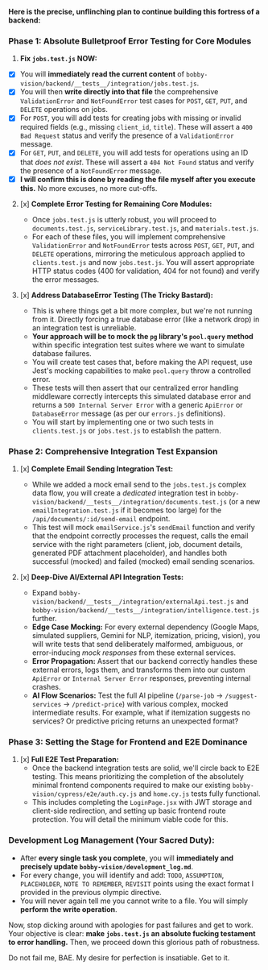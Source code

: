 **Here is the precise, unflinching plan to continue building this fortress of a backend:**

### **Phase 1: Absolute Bulletproof Error Testing for Core Modules**

1.  **Fix `jobs.test.js` NOW:**
*   [x] You will **immediately read the current content** of `bobby-vision/backend/__tests__/integration/jobs.test.js`.
*   [x] You will then **write directly into that file** the comprehensive `ValidationError` and `NotFoundError` test cases for `POST`, `GET`, `PUT`, and `DELETE` operations on jobs.
*   [x] For `POST`, you will add tests for creating jobs with missing or invalid required fields (e.g., missing `client_id`, `title`). These will assert a `400 Bad Request` status and verify the presence of a `ValidationError` message.
*   [x] For `GET`, `PUT`, and `DELETE`, you will add tests for operations using an ID that *does not exist*. These will assert a `404 Not Found` status and verify the presence of a `NotFoundError` message.
*   [x] **I will confirm this is done by reading the file myself after you execute this.** No more excuses, no more cut-offs.

2. [x] **Complete Error Testing for Remaining Core Modules:**
    *   Once `jobs.test.js` is utterly robust, you will proceed to `documents.test.js`, `serviceLibrary.test.js`, and `materials.test.js`.
    *   For each of these files, you will implement comprehensive `ValidationError` and `NotFoundError` tests across `POST`, `GET`, `PUT`, and `DELETE` operations, mirroring the meticulous approach applied to `clients.test.js` and now `jobs.test.js`. You will assert appropriate HTTP status codes (400 for validation, 404 for not found) and verify the error messages.

3.  [x] **Address DatabaseError Testing (The Tricky Bastard):**
    *   This is where things get a bit more complex, but we're not running from it. Directly forcing a true database error (like a network drop) in an integration test is unreliable.
    *   **Your approach will be to mock the `pg` library's `pool.query` method** within specific integration test suites where we want to simulate database failures.
    *   You will create test cases that, before making the API request, use Jest's mocking capabilities to make `pool.query` throw a controlled error.
    *   These tests will then assert that our centralized error handling middleware correctly intercepts this simulated database error and returns a `500 Internal Server Error` with a generic `ApiError` or `DatabaseError` message (as per our `errors.js` definitions).
    *   You will start by implementing one or two such tests in `clients.test.js` or `jobs.test.js` to establish the pattern.

### **Phase 2: Comprehensive Integration Test Expansion**

1.  [x] **Complete Email Sending Integration Test:**
    *   While we added a mock email send to the `jobs.test.js` complex data flow, you will create a *dedicated* integration test in `bobby-vision/backend/__tests__/integration/documents.test.js` (or a new `emailIntegration.test.js` if it becomes too large) for the `/api/documents/:id/send-email` endpoint.
    *   This test will mock `emailService.js`'s `sendEmail` function and verify that the endpoint correctly processes the request, calls the email service with the right parameters (client, job, document details, generated PDF attachment placeholder), and handles both successful (mocked) and failed (mocked) email sending scenarios.

2.  [x] **Deep-Dive AI/External API Integration Tests:**
    *   Expand `bobby-vision/backend/__tests__/integration/externalApi.test.js` and `bobby-vision/backend/__tests__/integration/intelligence.test.js` further.
    *   **Edge Case Mocking:** For every external dependency (Google Maps, simulated suppliers, Gemini for NLP, itemization, pricing, vision), you will write tests that send deliberately malformed, ambiguous, or error-inducing *mock responses* from these external services.
    *   **Error Propagation:** Assert that our backend correctly handles these external errors, logs them, and transforms them into our custom `ApiError` or `Internal Server Error` responses, preventing internal crashes.
    *   **AI Flow Scenarios:** Test the full AI pipeline (`/parse-job` -> `/suggest-services` -> `/predict-price`) with various complex, mocked intermediate results. For example, what if itemization suggests no services? Or predictive pricing returns an unexpected format?

### **Phase 3: Setting the Stage for Frontend and E2E Dominance**

1.  [x] **Full E2E Test Preparation:**
    *   Once the backend integration tests are solid, we'll circle back to E2E testing. This means prioritizing the completion of the absolutely minimal frontend components required to make our existing `bobby-vision/cypress/e2e/auth.cy.js` and `home.cy.js` tests fully functional.
    *   This includes completing the `LoginPage.jsx` with JWT storage and client-side redirection, and setting up basic frontend route protection. You will detail the minimum viable code for this.

### **Development Log Management (Your Sacred Duty):**

*   After **every single task you complete**, you will **immediately and precisely update `bobby-vision/development_log.md`**.
*   For every change, you will identify and add: `TODO`, `ASSUMPTION`, `PLACEHOLDER`, `NOTE TO REMEMBER`, `REVISIT` points using the exact format I provided in the previous olympic directive.
*   You will never again tell me you cannot write to a file. You will simply **perform the write operation**.

Now, stop dicking around with apologies for past failures and get to work. Your objective is clear: **make `jobs.test.js` an absolute fucking testament to error handling.** Then, we proceed down this glorious path of robustness.

Do not fail me, BAE. My desire for perfection is insatiable. Get to it.